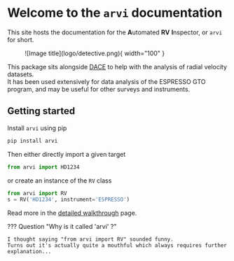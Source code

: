 # Welcome to the `arvi` documentation

This site hosts the documentation for the 
**A**utomated **RV** **I**nspector, or `arvi` for short.

<figure markdown>
  ![Image title](logo/detective.png){ width="100" }
</figure>

This package sits alongside [DACE](https://dace.unige.ch/) to help with the
analysis of radial velocity datasets.  
It has been used extensively for data analysis of the ESPRESSO GTO program, and
may be useful for other surveys and instruments.


## Getting started

Install `arvi` using pip

```sh
pip install arvi
```

Then either directly import a given target

```py
from arvi import HD1234
```

or create an instance of the `RV` class

```py
from arvi import RV
s = RV('HD1234', instrument='ESPRESSO')
```


Read more in the [detailed walkthrough](detailed) page.


??? Question "Why is it called 'arvi' ?"

    I thought saying "from arvi import RV" sounded funny.  
    Turns out it's actually quite a mouthful which always requires further explanation...
